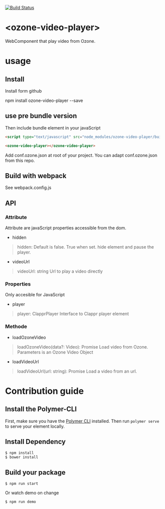 [![Build Status](https://travis-ci.org/taktik/ozone-video-player.svg?branch=master)](https://travis-ci.org/taktik/ozone-video-player)

# \<ozone-video-player\>

WebComponent that play video from Ozone.

# usage

## Install

Install form github

npm install  ozone-video-player --save

## use pre bundle version

Then include bundle element in your javaScript

```html
<script type="text/javascript" src="node_modules/ozone-video-player/build/index.js"></script>

<ozone-video-player></ozone-video-player>
```


Add conf.ozone.json at root of your project. You can adapt conf.ozone.json from this repo.


## Build with webpack

See webpack.config.js

## API

### Attribute
Attribute are javaScript properties accessible from the dom.

* hidden

> hidden: Default is false. True when set.
> hide element and pause the player.

* videoUrl

> videoUrl: string
> Url to play a video directly

### Properties

Only accesible for JavaScript

* player

> player: ClapprPlayer
> Interface to Clappr player element


### Methode

* loadOzoneVideo

> loadOzoneVideo(data?: Video): Promise<void>
> Load video from Ozone.
> Parameters is an Ozone Video Object

* loadVideoUrl
> loadVideoUrl(url: string): Promise<void>
> Load a video from an url.


# Contribution guide

## Install the Polymer-CLI

First, make sure you have the [Polymer CLI](https://www.npmjs.com/package/polymer-cli) installed. Then run `polymer serve` to serve your element locally.

## Install Dependency

```
$ npm install
$ bower install
```

## Build your package

```
$ npm run start
```
Or watch demo on change
```
$ npm run demo
```
